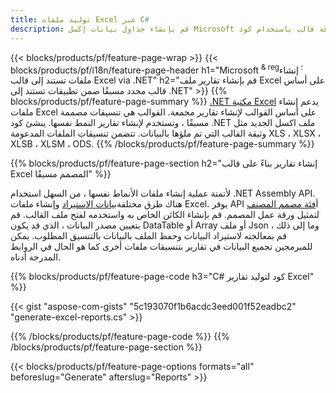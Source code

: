 ```yaml
---
title: توليد ملفات Excel عبر C#
description: قم بإنشاء جداول بيانات إكسل Microsoft من ورقة قالب باستخدام كود C#
---
```

{{< blocks/products/pf/feature-page-wrap >}}
{{< blocks/products/pf/i18n/feature-page-header h1="Microsoft <sup> & reg؛ </sup> إنشاء ملفات تستند إلى قالب Excel via .NET" h2="قم بإنشاء تقارير ملف Excel على أساس قالب محدد مسبقًا ضمن تطبيقات تستند إلى .NET" >}}
{{% blocks/products/pf/feature-page-summary %}}
[.NET مكتبة Excel](/cells/ar/net/) يدعم إنشاء ملفات Excel على أساس القوالب لإنشاء تقارير مجمعة. القوالب هي تنسيقات مصممة مسبقًا ، وتستخدم لإنشاء تقارير النمط نفسها. ينشئ كود .NET ملف اكسل الجديد مثل وثيقة القالب التي تم ملؤها بالبيانات. تتضمن تنسيقات الملفات المدعومة XLS ، XLSX ، XLSB ، XLSM ، ODS.
{{% /blocks/products/pf/feature-page-summary %}}

{{% blocks/products/pf/feature-page-section h2="إنشاء تقارير بناءً على قالب Excel المصمم مسبقًا" %}}

لأتمتة عملية إنشاء ملفات الأنماط نفسها ، من السهل استخدام .NET Assembly API. هناك طرق مختلفة[بيانات الاستيراد](https://docs.aspose.com/cells/net/import-data-into-worksheet/#importing-data-from-json) وإنشاء ملفات Excel. يوفر API أ[فئة مصمم المصنف](https://reference.aspose.com/cells/net/aspose.cells/workbookdesigner) لتمثيل ورقة عمل المصمم. قم بإنشاء الكائن الخاص به واستخدمه لفتح ملف القالب. قم بتعيين مصدر البيانات ، الذي قد يكون DataTable أو Array أو ملف Json وما إلى ذلك ، قم بمعالجته لاستيراد البيانات وحفظ الملف بالبيانات بالتنسيق المطلوب. يمكن للمبرمجين تجميع البيانات في تقارير بتنسيقات ملفات أخرى كما هو الحال في الروابط المدرجة أدناه.



{{% blocks/products/pf/feature-page-code h3="C# كود لتوليد تقارير Excel" %}}

{{< gist "aspose-com-gists" "5c193070f1b6acdc3eed001f52eadbc2" "generate-excel-reports.cs" >}}

{{% /blocks/products/pf/feature-page-code %}}
{{% /blocks/products/pf/feature-page-section %}}

{{< blocks/products/pf/feature-page-options formats="all" beforeslug="Generate" afterslug="Reports" >}}
